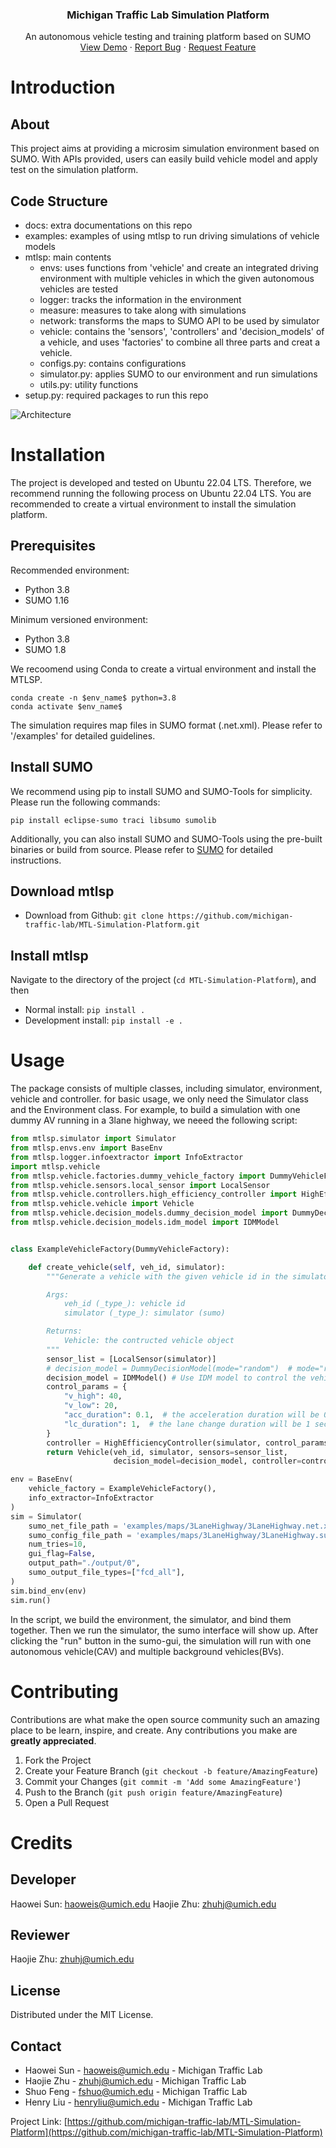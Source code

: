 <!-- PROJECT LOGO -->
<p align="center">
  <h3 align="center">Michigan Traffic Lab Simulation Platform</h3>
  <p align="center">
    An autonomous vehicle testing and training platform based on SUMO
    <br />
    <a href="https://github.com/michigan-traffic-lab/MTL-Simulation-Platform">View Demo</a>
    ·
    <a href="https://github.com/michigan-traffic-lab/MTL-Simulation-Platform/issues">Report Bug</a>
    ·
    <a href="https://github.com/michigan-traffic-lab/MTL-Simulation-Platform/issues">Request Feature</a>
  </p>
</p>


<!-- ABOUT THE PROJECT -->
# Introduction

## About
This project aims at providing a microsim simulation environment based on SUMO. With APIs provided, users can easily build vehicle model and apply test on the simulation platform.

## Code Structure

- docs: extra documentations on this repo
- examples: examples of using mtlsp to run driving simulations of vehicle models
- mtlsp: main contents
  - envs: uses functions from 'vehicle' and create an integrated driving environment with multiple vehicles in which the given autonomous vehicles are tested
  - logger: tracks the information in the environment
  - measure: measures to take along with simulations
  - network: transforms the maps to SUMO API to be used by simulator
  - vehicle: contains the 'sensors', 'controllers' and 'decision_models' of a vehicle, and uses 'factories' to combine all three parts and creat a vehicle.
  - configs.py: contains configurations
  - simulator.py: applies SUMO to our environment and run simulations
  - utils.py: utility functions
- setup.py: required packages to run this repo

![Architecture](docs/figure/Simulation_Platform_Architecture.svg)
<!-- GETTING STARTED -->

# Installation
The project is developed and tested on Ubuntu 22.04 LTS. Therefore, we recommend running the following process on Ubuntu 22.04 LTS. You are recommended to create a virtual environment to install the simulation platform.

## Prerequisites

Recommended environment:
- Python 3.8
- SUMO 1.16

Minimum versioned environment:
- Python 3.8
- SUMO 1.8

We recoomend using Conda to create a virtual environment and install the MTLSP.
```
conda create -n $env_name$ python=3.8
conda activate $env_name$
```

The simulation requires map files in SUMO format (.net.xml). Please refer to '/examples' for detailed guidelines.

## Install SUMO

We recommend using pip to install SUMO and SUMO-Tools for simplicity. Please run the following commands:

```
pip install eclipse-sumo traci libsumo sumolib
```

Additionally, you can also install SUMO and SUMO-Tools using the pre-built binaries or build from source. Please refer to [SUMO](https://sumo.dlr.de/docs/Installing.html) for detailed instructions.

## Download mtlsp
- Download from Github: `git clone https://github.com/michigan-traffic-lab/MTL-Simulation-Platform.git`

## Install mtlsp
Navigate to the directory of the project (`cd MTL-Simulation-Platform`), and then

- Normal install: `pip install .`
- Development install: `pip install -e .`

<!-- USAGE EXAMPLES -->
# Usage

The package consists of multiple classes, including simulator, environment, vehicle and controller. for basic usage, we only need the Simulator class and the Environment class. For example, to build a simulation with one dummy AV running in a 3lane highway, we neeed the following script:

```python
from mtlsp.simulator import Simulator
from mtlsp.envs.env import BaseEnv
from mtlsp.logger.infoextractor import InfoExtractor
import mtlsp.vehicle
from mtlsp.vehicle.factories.dummy_vehicle_factory import DummyVehicleFactory
from mtlsp.vehicle.sensors.local_sensor import LocalSensor
from mtlsp.vehicle.controllers.high_efficiency_controller import HighEfficiencyController
from mtlsp.vehicle.vehicle import Vehicle
from mtlsp.vehicle.decision_models.dummy_decision_model import DummyDecisionModel
from mtlsp.vehicle.decision_models.idm_model import IDMModel


class ExampleVehicleFactory(DummyVehicleFactory):

    def create_vehicle(self, veh_id, simulator):
        """Generate a vehicle with the given vehicle id in the simulator, composed of a decision model, a controller, and a list of sensors, which should be defined or customized by the user.

        Args:
            veh_id (_type_): vehicle id
            simulator (_type_): simulator (sumo)

        Returns:
            Vehicle: the contructed vehicle object
        """
        sensor_list = [LocalSensor(simulator)]
        # decision_model = DummyDecisionModel(mode="random")  # mode="random" "constant"
        decision_model = IDMModel() # Use IDM model to control the vehicles
        control_params = {
            "v_high": 40,
            "v_low": 20,
            "acc_duration": 0.1,  # the acceleration duration will be 0.1 second
            "lc_duration": 1,  # the lane change duration will be 1 second
        }
        controller = HighEfficiencyController(simulator, control_params)
        return Vehicle(veh_id, simulator, sensors=sensor_list,
                       decision_model=decision_model, controller=controller)

env = BaseEnv(
    vehicle_factory = ExampleVehicleFactory(),
    info_extractor=InfoExtractor
)
sim = Simulator(
    sumo_net_file_path = 'examples/maps/3LaneHighway/3LaneHighway.net.xml',
    sumo_config_file_path = 'examples/maps/3LaneHighway/3LaneHighway.sumocfg',
    num_tries=10,
    gui_flag=False,
    output_path="./output/0",
    sumo_output_file_types=["fcd_all"],
)
sim.bind_env(env)
sim.run()

```

In the script, we build the environment, the simulator, and bind them together. Then we run the simulator, the sumo interface will show up. After clicking the "run" button in the sumo-gui, the simulation will run with one autonomous vehicle(CAV) and multiple background vehicles(BVs).

<!-- CONTRIBUTING -->
# Contributing

Contributions are what make the open source community such an amazing place to be learn, inspire, and create. Any contributions you make are **greatly appreciated**.

1. Fork the Project
2. Create your Feature Branch (`git checkout -b feature/AmazingFeature`)
3. Commit your Changes (`git commit -m 'Add some AmazingFeature'`)
4. Push to the Branch (`git push origin feature/AmazingFeature`)
5. Open a Pull Request

# Credits

## Developer

Haowei Sun: haoweis@umich.edu
Haojie Zhu: zhuhj@umich.edu

## Reviewer

Haojie Zhu: zhuhj@umich.edu

## License

Distributed under the MIT License.

## Contact

- Haowei Sun - haoweis@umich.edu - Michigan Traffic Lab
- Haojie Zhu - zhuhj@umich.edu - Michigan Traffic Lab
- Shuo Feng - fshuo@umich.edu - Michigan Traffic Lab
- Henry Liu - henryliu@umich.edu - Michigan Traffic Lab

Project Link: [https://github.com/michigan-traffic-lab/MTL-Simulation-Platform](https://github.com/michigan-traffic-lab/MTL-Simulation-Platform)
